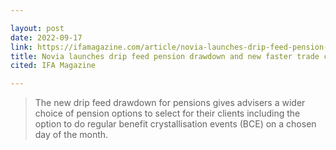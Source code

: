 ```yaml
---

layout: post
date: 2022-09-17
link: https://ifamagazine.com/article/novia-launches-drip-feed-pension-drawdown-and-new-faster-trade-cycles/
title: Novia launches drip feed pension drawdown and new faster trade cycles
cited: IFA Magazine

---
```


> The new drip feed drawdown for pensions gives advisers a wider choice of pension options to select for their clients including the option to do regular benefit crystallisation events (BCE) on a chosen day of the month.
